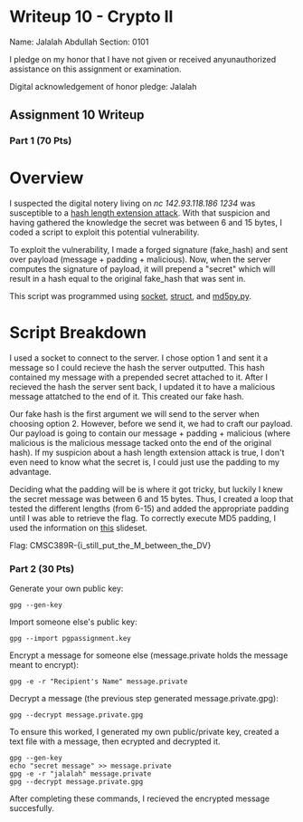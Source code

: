 Writeup 10 - Crypto II
=====

Name: Jalalah Abdullah
Section: 0101

I pledge on my honor that I have not given or received anyunauthorized assistance on this assignment or examination.

Digital acknowledgement of honor pledge: Jalalah

## Assignment 10 Writeup

### Part 1 (70 Pts)

# Overview 

I suspected the digital notery living on *nc 142.93.118.186 1234* was susceptible to a [hash length extension attack](https://en.wikipedia.org/wiki/Length_extension_attack). With that suspicion and having gathered the knowledge the secret was between 6 and 15 bytes, I coded a script to exploit this potential vulnerability. 

To exploit the vulnerability, I made a forged signature (fake_hash) and sent over payload (message + padding + malicious). Now, when the server computes the signature of payload, it will prepend a "secret" which will result in a hash equal to the original fake_hash that was sent in.

This script was programmed using [socket](https://docs.python.org/3/library/socket.html), [struct](https://docs.python.org/2/library/struct.html), and [md5py.py](https://github.com/jalalah/389Rfall18/blob/master/week/10/md5py.py).

# Script Breakdown

I used a socket to connect to the server. I chose option 1 and sent it a message so I could recieve the hash the server outputted. This hash contained my message with a prepended secret attached to it. After I recieved the hash the server sent back, I updated it to have a malicious message attatched to the end of it. This created our fake hash. 

Our fake hash is the first argument we will send to the server when choosing option 2. However, before we send it, we had to craft our payload. Our payload is going to contain our message + padding + malicious (where malicious is the malicious message tacked onto the end of the original hash). If my suspicion about a hash length extension attack is true, I don't even need to know what the secret is, I could just use the padding to my advantage.

Deciding what the padding will be is where it got tricky, but luckily I knew the secret message was between 6 and 15 bytes. Thus, I created a loop that tested the different lengths (from 6-15) and added the appropriate padding until I was able to retrieve the flag. To correctly execute MD5 padding, I used the information on [this]([https://github.com/jalalah/389Rfall18/blob/master/week/10/Crypto-2.pdf) slideset. 

Flag: CMSC389R-{i_still_put_the_M_between_the_DV}

### Part 2 (30 Pts)

Generate your own public key: 

    gpg --gen-key
    
Import someone else's public key: 

    gpg --import pgpassignment.key
    
Encrypt a message for someone else (message.private holds the message meant to encrypt): 

    gpg -e -r "Recipient's Name" message.private
    
Decrypt a message (the previous step generated message.private.gpg):

    gpg --decrypt message.private.gpg
   
To ensure this worked, I generated my own public/private key, created a text file with a message, then ecrypted and decrypted it.

    gpg --gen-key
    echo "secret message" >> message.private
    gpg -e -r "jalalah" message.private
    gpg --decrypt message.private.gpg
    
After completing these commands, I recieved the encrypted message succesfully. 
